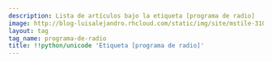 ```yaml
---
description: Lista de artículos bajo la etiqueta [programa de radio]
image: http://blog-luisalejandro.rhcloud.com/static/img/site/mstile-310x310.png
layout: tag
tag_name: programa-de-radio
title: !!python/unicode 'Etiqueta [programa de radio]'
---
```

